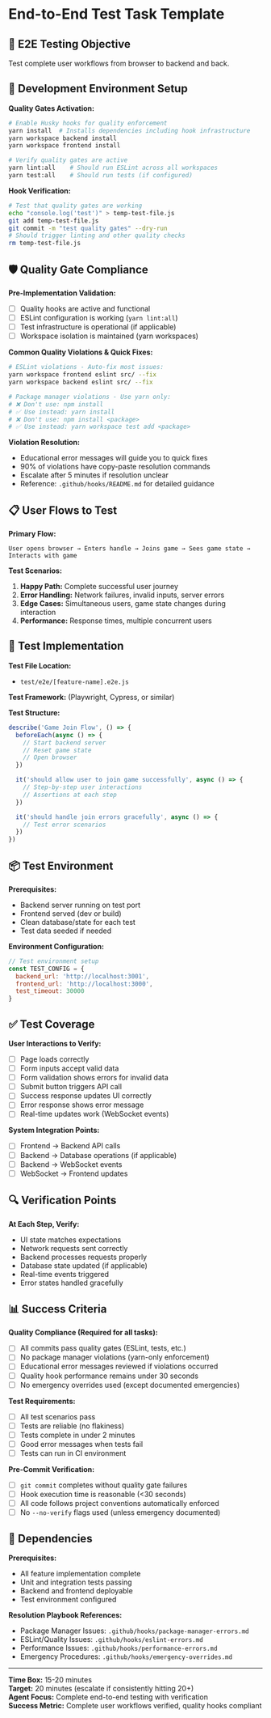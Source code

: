 # End-to-End Test Task Template

## 🧪 E2E Testing Objective
Test complete user workflows from browser to backend and back.

## 🚀 Development Environment Setup
**Quality Gates Activation:**
```bash
# Enable Husky hooks for quality enforcement
yarn install  # Installs dependencies including hook infrastructure
yarn workspace backend install
yarn workspace frontend install

# Verify quality gates are active
yarn lint:all    # Should run ESLint across all workspaces
yarn test:all    # Should run tests (if configured)
```

**Hook Verification:**
```bash
# Test that quality gates are working
echo "console.log('test')" > temp-test-file.js
git add temp-test-file.js
git commit -m "test quality gates" --dry-run
# Should trigger linting and other quality checks
rm temp-test-file.js
```

## 🛡️ Quality Gate Compliance
**Pre-Implementation Validation:**
- [ ] Quality hooks are active and functional
- [ ] ESLint configuration is working (`yarn lint:all`)
- [ ] Test infrastructure is operational (if applicable)
- [ ] Workspace isolation is maintained (yarn workspaces)

**Common Quality Violations & Quick Fixes:**
```bash
# ESLint violations - Auto-fix most issues:
yarn workspace frontend eslint src/ --fix
yarn workspace backend eslint src/ --fix

# Package manager violations - Use yarn only:
# ❌ Don't use: npm install
# ✅ Use instead: yarn install
# ❌ Don't use: npm install <package>
# ✅ Use instead: yarn workspace test add <package>
```

**Violation Resolution:**
- Educational error messages will guide you to quick fixes
- 90% of violations have copy-paste resolution commands
- Escalate after 5 minutes if resolution unclear
- Reference: `.github/hooks/README.md` for detailed guidance

## 📋 User Flows to Test
**Primary Flow:**
```
User opens browser → Enters handle → Joins game → Sees game state → Interacts with game
```

**Test Scenarios:**
1. **Happy Path:** Complete successful user journey
2. **Error Handling:** Network failures, invalid inputs, server errors
3. **Edge Cases:** Simultaneous users, game state changes during interaction
4. **Performance:** Response times, multiple concurrent users

## 🔧 Test Implementation
**Test File Location:**
- `test/e2e/[feature-name].e2e.js`

**Test Framework:** (Playwright, Cypress, or similar)

**Test Structure:**
```javascript
describe('Game Join Flow', () => {
  beforeEach(async () => {
    // Start backend server
    // Reset game state
    // Open browser
  })

  it('should allow user to join game successfully', async () => {
    // Step-by-step user interactions
    // Assertions at each step
  })

  it('should handle join errors gracefully', async () => {
    // Test error scenarios
  })
})
```

## 📦 Test Environment
**Prerequisites:**
- Backend server running on test port
- Frontend served (dev or build)
- Clean database/state for each test
- Test data seeded if needed

**Environment Configuration:**
```javascript
// Test environment setup
const TEST_CONFIG = {
  backend_url: 'http://localhost:3001',
  frontend_url: 'http://localhost:3000',
  test_timeout: 30000
}
```

## ✅ Test Coverage
**User Interactions to Verify:**
- [ ] Page loads correctly
- [ ] Form inputs accept valid data
- [ ] Form validation shows errors for invalid data
- [ ] Submit button triggers API call
- [ ] Success response updates UI correctly
- [ ] Error response shows error message
- [ ] Real-time updates work (WebSocket events)

**System Integration Points:**
- [ ] Frontend → Backend API calls
- [ ] Backend → Database operations (if applicable)
- [ ] Backend → WebSocket events
- [ ] WebSocket → Frontend updates

## 🔍 Verification Points
**At Each Step, Verify:**
- UI state matches expectations
- Network requests sent correctly
- Backend processes requests properly
- Database state updated (if applicable)
- Real-time events triggered
- Error states handled gracefully

## 📊 Success Criteria
**Quality Compliance (Required for all tasks):**
- [ ] All commits pass quality gates (ESLint, tests, etc.)
- [ ] No package manager violations (yarn-only enforcement)
- [ ] Educational error messages reviewed if violations occurred
- [ ] Quality hook performance remains under 30 seconds
- [ ] No emergency overrides used (except documented emergencies)

**Test Requirements:**
- [ ] All test scenarios pass
- [ ] Tests are reliable (no flakiness)
- [ ] Tests complete in under 2 minutes
- [ ] Good error messages when tests fail
- [ ] Tests can run in CI environment

**Pre-Commit Verification:**
- [ ] `git commit` completes without quality gate failures
- [ ] Hook execution time is reasonable (<30 seconds)
- [ ] All code follows project conventions automatically enforced
- [ ] No `--no-verify` flags used (unless emergency documented)

## 🔗 Dependencies
**Prerequisites:**
- All feature implementation complete
- Unit and integration tests passing
- Backend and frontend deployable
- Test environment configured

**Resolution Playbook References:**
- Package Manager Issues: `.github/hooks/package-manager-errors.md`
- ESLint/Quality Issues: `.github/hooks/eslint-errors.md`  
- Performance Issues: `.github/hooks/performance-errors.md`
- Emergency Procedures: `.github/hooks/emergency-overrides.md`

---
**Time Box:** 15-20 minutes  
**Target:** 20 minutes (escalate if consistently hitting 20+)  
**Agent Focus:** Complete end-to-end testing with verification  
**Success Metric:** Complete user workflows verified, quality hooks compliant
